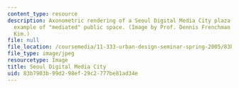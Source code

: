 ```yaml
---
content_type: resource
description: Axonometric rendering of a Seoul Digital Media City plaza design, an
  example of "mediated" public space. (Image by Prof. Dennis Frenchman and Donyun
  Kim.)
file: null
file_location: /coursemedia/11-333-urban-design-seminar-spring-2005/83b7903b99d298ef29c2777be81ad34e_11-333s05.jpg
file_type: image/jpeg
resourcetype: Image
title: Seoul Digital Media City
uid: 83b7903b-99d2-98ef-29c2-777be81ad34e
---
```

